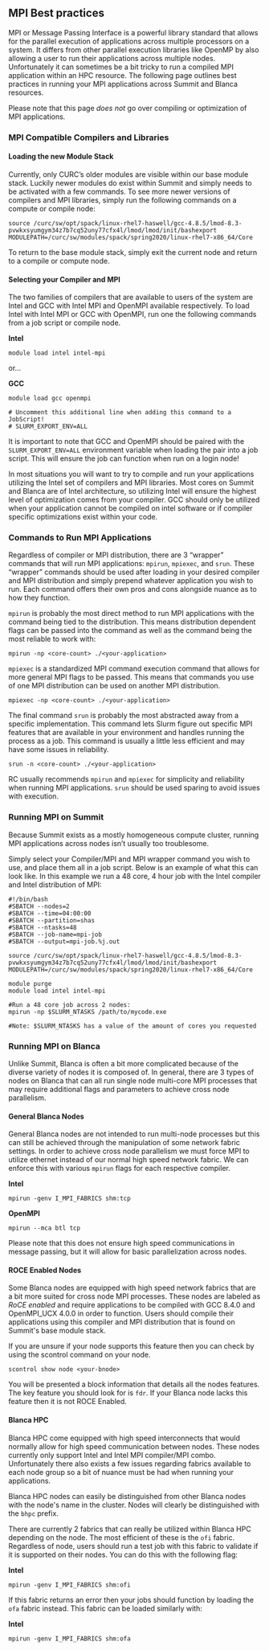 ## MPI Best practices
MPI or Message Passing Interface is a powerful library standard that allows for the parallel execution of applications across multiple processors on a system. It differs from other parallel execution libraries like OpenMP by also allowing a user to run their applications across multiple nodes. Unfortunately it can sometimes be a bit tricky to run a compiled MPI application within an HPC resource. The following page outlines best practices in running your MPI applications across Summit and Blanca resources.  

Please note that this page *does not* go over compiling or optimization of MPI applications.  

### MPI Compatible Compilers and Libraries

#### Loading the new Module Stack

Currently, only CURC’s older modules are visible within our base module stack. Luckily newer modules do exist within Summit and simply needs to be activated with a few commands. To see more newer versions of compilers and MPI libraries, simply run the following commands on a compute or compile node:  

```
source /curc/sw/opt/spack/linux-rhel7-haswell/gcc-4.8.5/lmod-8.3-pvwkxsyumgym34z7b7cq52uny77cfx4l/lmod/lmod/init/bashexport 
MODULEPATH=/curc/sw/modules/spack/spring2020/linux-rhel7-x86_64/Core
```

To return to the base module stack, simply exit the current node and return to a compile or compute node.  

#### Selecting your Compiler and MPI

The two families of compilers that are available to users of the system are Intel and GCC with Intel MPI and OpenMPI available respectively. To load Intel with Intel MPI or GCC with OpenMPI, run one the following commands from a job script or compile node.  

**Intel**

```
module load intel intel-mpi
```

or...

**GCC**

```
module load gcc openmpi

# Uncomment this additional line when adding this command to a JobScript!
# SLURM_EXPORT_ENV=ALL
```

It is important to note that GCC and OpenMPI should be paired with the `SLURM_EXPORT_ENV=ALL` environment variable when loading the pair into a job script. This will ensure the job can function when run on a login node!

In most situations you will want to try to compile and run your applications utilizing the Intel set of compilers and MPI libraries. Most cores on Summit and Blanca are of Intel architecture, so utilizing Intel will ensure the highest level of optimization comes from your compiler. GCC should only be utilized when your application cannot be compiled on intel software or if compiler specific optimizations exist within your code.  

### Commands to Run MPI Applications
Regardless of compiler or MPI distribution, there are 3 “wrapper” commands that will run MPI applications: `mpirun`, `mpiexec`, and `srun`. These “wrapper” commands should be used after loading in your desired compiler and MPI distribution and simply prepend whatever application you wish to run. Each command offers their own pros and cons alongside nuance as to how they function.  

`mpirun` is probably the most direct method to run MPI applications with the command being tied to the distribution. This means distribution dependent flags can be passed into the command as well as the command being the most reliable to work with:  

```
mpirun -np <core-count> ./<your-application>
```

`mpiexec` is a standardized MPI command execution command that allows for more general MPI flags to be passed. This means that commands you use of one MPI distribution can be used on another MPI distribution.  

```
mpiexec -np <core-count> ./<your-application>
```

The final command `srun` is probably the most abstracted away from a specific implementation. This command lets Slurm figure out specific MPI features that are available in your environment and handles running the process as a job. This command is usually a little less efficient and may have some issues in reliability.  

```
srun -n <core-count> ./<your-application>
```

RC usually recommends `mpirun` and `mpiexec` for simplicity and reliability when running MPI applications. `srun` should be used sparing to avoid issues with execution.

### Running MPI on Summit

Because Summit exists as a mostly homogeneous compute cluster, running MPI applications across nodes isn’t usually too troublesome.  

Simply select your Compiler/MPI and MPI wrapper command you wish to use, and place them all in a job script. Below is an example of what this can look like. In this example we run a 48 core, 4 hour job with the Intel compiler and Intel distribution of MPI:  

```
#!/bin/bash
#SBATCH --nodes=2
#SBATCH --time=04:00:00
#SBATCH --partition=shas
#SBATCH --ntasks=48
#SBATCH --job-name=mpi-job
#SBATCH --output=mpi-job.%j.out

source /curc/sw/opt/spack/linux-rhel7-haswell/gcc-4.8.5/lmod-8.3-pvwkxsyumgym34z7b7cq52uny77cfx4l/lmod/lmod/init/bashexport MODULEPATH=/curc/sw/modules/spack/spring2020/linux-rhel7-x86_64/Core

module purge
module load intel intel-mpi

#Run a 48 core job across 2 nodes:
mpirun -np $SLURM_NTASKS /path/to/mycode.exe

#Note: $SLURM_NTASKS has a value of the amount of cores you requested
```

### Running MPI on Blanca

Unlike Summit, Blanca is often a bit more complicated because of the diverse variety of nodes it is composed of. In general, there are 3 types of nodes on Blanca that can all run single node multi-core MPI processes that may require additional flags and parameters to achieve cross node parallelism.  

#### General Blanca Nodes
General Blanca nodes are not intended to run multi-node processes but this can still be achieved through the manipulation of some network fabric settings. In order to achieve cross node parallelism we must force MPI to utilize ethernet instead of our normal high speed network fabric. We can enforce this with various `mpirun` flags for each respective compiler.

**Intel**
```
mpirun -genv I_MPI_FABRICS shm:tcp
```
**OpenMPI** 
```
mpirun --mca btl tcp
```

Please note that this does not ensure high speed communications in message passing, but it will allow for basic parallelization across nodes.

#### ROCE Enabled Nodes
Some Blanca nodes are equipped with high speed network fabrics that are a bit more suited for cross node MPI processes. These nodes are labeled as *RoCE enabled* and require applications to be compiled with GCC 8.4.0 and OpenMPI_UCX 4.0.0 in order to function. Users should compile their applications using this compiler and MPI distribution that is found on Summit's base module stack.

If you are unsure if your node supports this feature then you can check by using the scontrol command on your node.  

```
scontrol show node <your-bnode>
```

You will be presented a block information that details all the nodes features. The key feature you should look for is `fdr`. If your Blanca node lacks this feature then it is not ROCE Enabled.  

#### Blanca HPC
Blanca HPC come equipped with high speed interconnects that would normally allow for high speed communication between nodes. These nodes currently only support Intel and Intel MPI compiler/MPI combo. Unfortunately there also exists a few issues regarding fabrics available to each node group so a bit of nuance must be had when running your applications.

Blanca HPC nodes can easily be distinguished from other Blanca nodes with the node's name in the cluster. Nodes will clearly be distinguished with the `bhpc` prefix.

There are currently 2 fabrics that can really be utilized within Blanca HPC depending on the node. The most efficient of these is the `ofi` fabric. Regardless of node, users should run a test job with this fabric to validate if it is supported on their nodes. You can do this with the following flag:   

**Intel**
```
mpirun -genv I_MPI_FABRICS shm:ofi
```
If this fabric returns an error then your jobs should function by loading the `ofa` fabric instead. This fabric can be loaded similarly with:  

**Intel**

```
mpirun -genv I_MPI_FABRICS shm:ofa
```
